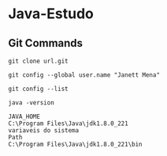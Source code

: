 # Java-Estudo

## Git Commands

```
git clone url.git
```

```
git config --global user.name "Janett Mena"
```

```
git config --list

```

```
java -version
```

```
JAVA_HOME
C:\Program Files\Java\jdk1.8.0_221
variaveis do sistema
Path
C:\Program Files\Java\jdk1.8.0_221\bin
```
